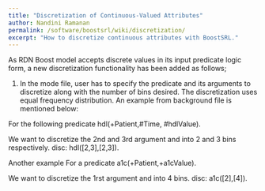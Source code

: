 ```yaml
---
title: "Discretization of Continuous-Valued Attributes"
author: Nandini Ramanan
permalink: /software/boostsrl/wiki/discretization/
excerpt: "How to discretize continuous attributes with BoostSRL."
---
```


As RDN Boost model accepts discrete values in its input predicate logic form, a new discretization functionality has been added as follows;

1. In the mode file, user has to specify the predicate and its arguments to discretize along with the number of bins desired. The discretization uses equal frequency distribution. An example from background file is mentioned below:

For the following predicate
hdl(+Patient,#Time, #hdlValue).
 
We want to discretize the 2nd and 3rd argument and into 2 and 3 bins respectively.
disc: hdl([2,3],[2,3]).

Another example 
For a predicate 
a1c(+Patient,+a1cValue).

We want to discretize the 1rst argument and into 4 bins.
disc: a1c([2],[4]).
